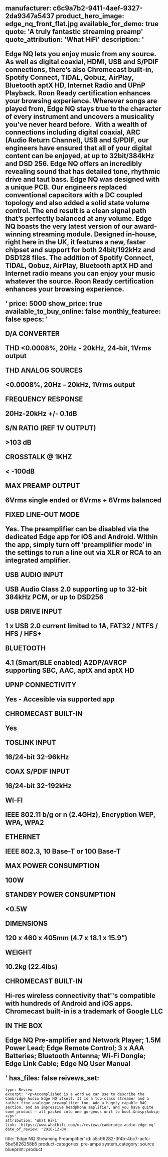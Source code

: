 manufacturer: c6c9a7b2-9411-4aef-9327-2da9347a5437
product_hero_image: edge_nq_front_flat.jpg
available_for_demo: true
quote: 'A truly fantastic streaming preamp'
quote_attribution: 'What HiFi'
description: '<p>Edge NQ lets you enjoy music from any source. As well as digital coaxial, HDMI, USB and S/PDIF connections, there’s also Chromecast built-in, Spotify Connect, TIDAL, Qobuz, AirPlay, Bluetooth aptX HD, Internet Radio and UPnP Playback. Roon Ready certification enhances your browsing experience. Wherever songs are played from, Edge NQ stays true to the character of every instrument and uncovers a musicality you’ve never heard before.&nbsp; With a wealth of connections including digital coaxial, ARC (Audio Return Channel), USB and S/PDIF, our engineers have ensured that all of your digital content can be enjoyed, at up to 32bit/384kHz and DSD 256. Edge NQ offers an incredibly revealing sound that has detailed tone, rhythmic drive and taut bass. Edge NQ&nbsp;was designed with a unique PCB. Our engineers replaced conventional capacitors with a DC coupled topology and also added a solid state volume control. The end result is a clean signal path that’s perfectly balanced at any volume. Edge NQ boasts the very latest version of our award-winning streaming module. Designed in-house, right here in the UK, it features a new, faster chipset and support for both 24bit/192kHz and DSD128 files. The addition of Spotify Connect, TIDAL, Qobuz, AirPlay, Bluetooth aptX HD and Internet radio means you can enjoy your music whatever the source. Roon Ready certification enhances your browsing experience.&nbsp;</p>'
price: 5000
show_price: true
available_to_buy_online: false
monthly_featuree: false
specs: '<p>D/A CONVERTER</p><p>THD &lt;0.0008%, 20Hz - 20kHz, 24-bit, 1Vrms output</p><p>THD ANALOG SOURCES</p><p>&lt;0.0008%, 20Hz – 20kHz, 1Vrms output</p><p>FREQUENCY RESPONSE</p><p>20Hz-20kHz +/- 0.1dB</p><p>S/N RATIO (REF 1V OUTPUT)</p><p>&gt;103 dB</p><p>CROSSTALK @ 1KHZ</p><p>&lt; -100dB</p><p>MAX PREAMP OUTPUT</p><p>6Vrms single ended or 6Vrms + 6Vrms balanced</p><p>FIXED LINE-OUT MODE</p><p>Yes. The preamplifier can be disabled via the dedicated Edge app for iOS and Android. Within the app, simply turn off ‘preamplifier mode’ in the settings to run a line out via XLR or RCA to an integrated amplifier.</p><p>USB AUDIO INPUT</p><p>USB Audio Class 2.0 supporting up to 32-bit 384kHz PCM, or up to DSD256</p><p>USB DRIVE INPUT</p><p>1 x USB 2.0 current limited to 1A, FAT32 / NTFS / HFS / HFS+</p><p>BLUETOOTH</p><p>4.1 (Smart/BLE enabled) A2DP/AVRCP supporting SBC, AAC, aptX and aptX HD</p><p>UPNP CONNECTIVITY</p><p>Yes - Accesible via supported app</p><p>CHROMECAST BUILT-IN</p><p>Yes</p><p>TOSLINK INPUT</p><p>16/24-bit 32-96kHz</p><p>COAX S/PDIF INPUT</p><p>16/24-bit 32-192kHz</p><p>WI-FI</p><p>IEEE 802.11 b/g or n (2.4GHz), Encryption WEP, WPA, WPA2</p><p>ETHERNET</p><p>IEEE 802.3, 10 Base-T or 100 Base-T</p><p>MAX POWER CONSUMPTION</p><p>100W</p><p>STANDBY POWER CONSUMPTION</p><p>&lt;0.5W</p><p>DIMENSIONS</p><p>120 x 460 x 405mm (4.7 x 18.1 x 15.9”)</p><p>WEIGHT</p><p>10.2kg (22.4lbs)</p><p>CHROMECAST BUILT-IN</p><p>Hi-res wireless connectivity that''s compatible with hundreds of Android and iOS apps. Chromecast built-in is a trademark of Google LLC</p><p>IN THE BOX</p><p>Edge NQ Pre-amplifier and Network Player; 1.5M Power Lead; Edge Remote Control; 3 x AAA Batteries; Bluetooth Antenna; Wi-Fi Dongle; Edge Link Cable; Edge NQ User Manual</p>'
has_files: false
reivews_set:
  -
    type: Review
    excerpt: '<p>Accomplished is a word we can use to describe the Cambridge Audio Edge NQ itself. It is a top-class streamer and a rather fine analogue preamplifier too. Add a hugely capable DAC section, and an impressive headphone amplifier, and you have quite some product – all packed into one gorgeous unit to boot.&nbsp;&nbsp;</p>'
    attribution: 'What HiFi'
    link: 'https://www.whathifi.com/us/reviews/cambridge-audio-edge-nq'
    date_of_review: '2018-12-04'
title: 'Edge NQ Streaming Preamplifier'
id: a5c96282-3f4b-4bc7-acfc-5be5826258b5
product-categories: pre-amps
system_category: source
blueprint: product
